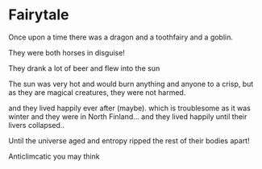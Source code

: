 # Fairytale

Once upon a time there was a dragon and a toothfairy and a goblin.

They were both horses in disguise!

They drank a lot of beer and flew into the sun

The sun was very hot and would burn anything and anyone to a crisp, but as they are magical creatures, they were not harmed.

and they lived happily ever after (maybe).
which is troublesome as it was winter and they were in North Finland...
and they lived happily until their livers collapsed..


Until the universe aged and entropy ripped the rest of 
their bodies apart!

Anticlimcatic you may think

